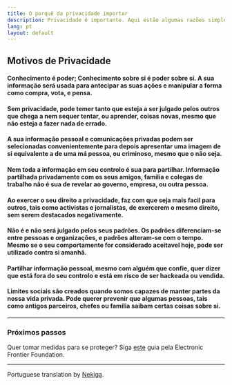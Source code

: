 ```yaml
---
title: O porquê da privacidade importar
description: Privacidade é importante. Aqui estão algumas razões simples do porquê.
lang: pt
layout: default
---
```


## Motivos de Privacidade

#### Conhecimento é poder; Conhecimento sobre si é poder sobre si. A sua informação será usada para antecipar as suas ações e manipular a forma como compra, vota, e pensa.

#### Sem privacidade, pode temer tanto que esteja a ser julgado pelos outros que chega a nem sequer tentar, ou aprender, coisas novas, mesmo que não esteja a fazer nada de errado.

#### A sua informaçâo pessoal e comunicações privadas podem ser selecionadas convenientemente para depois apresentar uma imagem de si equivalente a de uma má pessoa, ou criminoso, mesmo que o não seja.

#### Nem toda a informação em seu controlo é sua para partilhar. Informação partilhada privadamente com os seus amigos, familia e colegas de trabalho não é sua de revelar ao governo, empresa, ou outra pessoa.

#### Ao exercer o seu direito a privacidade, faz com que seja mais facil para outros, tais como activistas e jornalistas, de exercerem o mesmo direito, sem serem destacados negativamente.

#### Não é e não será julgado pelos seus padrões. Os padrões diferenciam-se entre pessoas e organizações, e padrões alteram-se com o tempo. Mesmo se o seu comportamente for considerado aceitavel hoje, pode ser utilizado contra si amanhã.

#### Partilhar informação pessoal, mesmo com alguém que confie, quer dizer que está fora do seu controlo e está em risco de ser hackeada ou vendida.

#### Limites sociais são creados quando somos capazes de manter partes da nossa vida privada. Pode querer prevenir que algumas pessoas, tais como antigos parceiros, chefes ou familia saibam certas coisas sobre si.

-----

### Próximos passos
Quer tomar medidas para se proteger? Siga [este](https://ssd.eff.org/) guia pela Electronic Frontier Foundation.

-----
Portuguese translation by [Nekiga](https://www.reddit.com/r/translator/comments/752qcf/english_any_translating_whyprivacymattersorg_a/do2zvbr/).
